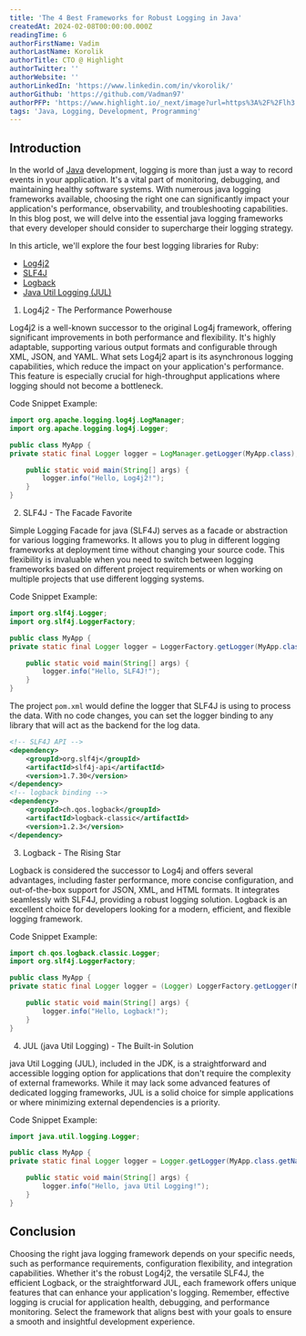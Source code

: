 ```yaml
---
title: 'The 4 Best Frameworks for Robust Logging in Java'
createdAt: 2024-02-08T00:00:00.000Z
readingTime: 6
authorFirstName: Vadim
authorLastName: Korolik
authorTitle: CTO @ Highlight
authorTwitter: ''
authorWebsite: ''
authorLinkedIn: 'https://www.linkedin.com/in/vkorolik/'
authorGithub: 'https://github.com/Vadman97'
authorPFP: 'https://www.highlight.io/_next/image?url=https%3A%2F%2Flh3.googleusercontent.com%2Fa-%2FAOh14Gh1k7XsVMGxHMLJZ7qesyddqn1y4EKjfbodEYiY%3Ds96-c&w=3840&q=75'
tags: 'Java, Logging, Development, Programming'
---
```


## Introduction

In the world of [Java](https://docs.oracle.com/javase/8/docs/technotes/guides/language/index.html) development, logging is more than just a way to record events in your application. It's a vital part of monitoring, debugging, and maintaining healthy software systems. With numerous java logging frameworks available, choosing the right one can significantly impact your application's performance, observability, and troubleshooting capabilities. In this blog post, we will delve into the essential java logging frameworks that every developer should consider to supercharge their logging strategy.

In this article, we'll explore the four best logging libraries for Ruby:

- [Log4j2](https://logging.apache.org/log4j/2.x/)
- [SLF4J](https://www.slf4j.org/)
- [Logback](https://logback.qos.ch/)
- [Java Util Logging (JUL)](https://docs.oracle.com/javase/8/docs/api/java/util/logging/package-summary.html)

1. Log4j2 - The Performance Powerhouse

Log4j2 is a well-known successor to the original Log4j framework, offering significant improvements in both performance and flexibility. It's highly adaptable, supporting various output formats and configurable through XML, JSON, and YAML. What sets Log4j2 apart is its asynchronous logging capabilities, which reduce the impact on your application's performance. This feature is especially crucial for high-throughput applications where logging should not become a bottleneck.

Code Snippet Example:

```java
import org.apache.logging.log4j.LogManager;
import org.apache.logging.log4j.Logger;

public class MyApp {
private static final Logger logger = LogManager.getLogger(MyApp.class);

    public static void main(String[] args) {
        logger.info("Hello, Log4j2!");
    }
}
```

2. SLF4J - The Facade Favorite

Simple Logging Facade for java (SLF4J) serves as a facade or abstraction for various logging frameworks. It allows you to plug in different logging frameworks at deployment time without changing your source code. This flexibility is invaluable when you need to switch between logging frameworks based on different project requirements or when working on multiple projects that use different logging systems.

Code Snippet Example:

```java
import org.slf4j.Logger;
import org.slf4j.LoggerFactory;

public class MyApp {
private static final Logger logger = LoggerFactory.getLogger(MyApp.class);

    public static void main(String[] args) {
        logger.info("Hello, SLF4J!");
    }
}
```

The project `pom.xml` would define the logger that SLF4J is using to process the data. With no code changes, you can set the logger binding to
any library that will act as the backend for the log data.

```XML
<!-- SLF4J API -->
<dependency>
    <groupId>org.slf4j</groupId>
    <artifactId>slf4j-api</artifactId>
    <version>1.7.30</version>
</dependency>
<!-- logback binding -->
<dependency>
    <groupId>ch.qos.logback</groupId>
    <artifactId>logback-classic</artifactId>
    <version>1.2.3</version>
</dependency>
```

<BlogCallToAction/>

3. Logback - The Rising Star

Logback is considered the successor to Log4j and offers several advantages, including faster performance, more concise configuration, and out-of-the-box support for JSON, XML, and HTML formats. It integrates seamlessly with SLF4J, providing a robust logging solution. Logback is an excellent choice for developers looking for a modern, efficient, and flexible logging framework.

Code Snippet Example:

```java
import ch.qos.logback.classic.Logger;
import org.slf4j.LoggerFactory;

public class MyApp {
private static final Logger logger = (Logger) LoggerFactory.getLogger(MyApp.class);

    public static void main(String[] args) {
        logger.info("Hello, Logback!");
    }
}
```

4. JUL (java Util Logging) - The Built-in Solution

java Util Logging (JUL), included in the JDK, is a straightforward and accessible logging option for applications that don't require the complexity of external frameworks. While it may lack some advanced features of dedicated logging frameworks, JUL is a solid choice for simple applications or where minimizing external dependencies is a priority.

Code Snippet Example:

```java
import java.util.logging.Logger;

public class MyApp {
private static final Logger logger = Logger.getLogger(MyApp.class.getName());

    public static void main(String[] args) {
        logger.info("Hello, java Util Logging!");
    }
}
```

## Conclusion

Choosing the right java logging framework depends on your specific needs, such as performance requirements, configuration flexibility, and integration capabilities. Whether it's the robust Log4j2, the versatile SLF4J, the efficient Logback, or the straightforward JUL, each framework offers unique features that can enhance your application's logging. Remember, effective logging is crucial for application health, debugging, and performance monitoring. Select the framework that aligns best with your goals to ensure a smooth and insightful development experience.

